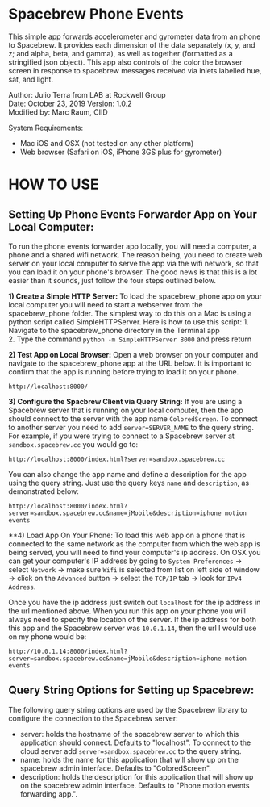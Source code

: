Spacebrew Phone Events
======================
  
This simple app forwards accelerometer and gyrometer data from an phone to Spacebrew. It provides each
dimension of the data separately (x, y, and z; and alpha, beta, and gamma), as well as together (formatted 
as a stringified json object). This app also controls of the color the browser screen in response to spacebrew messages received via inlets labelled
hue, sat, and light.  
  
Author:		Julio Terra from LAB at Rockwell Group  
Date: 		October 23, 2019 
Version:	1.0.2  
Modified by:	Marc Raum, CIID
   
System Requirements:  
* Mac iOS and OSX (not tested on any other platform)  
* Web browser (Safari on iOS, iPhone 3GS plus for gyrometer)  
  
HOW TO USE  
============================  
  
Setting Up Phone Events Forwarder App on Your Local Computer:  
-------------------------------------------------------------  
  
To run the phone events forwarder app locally, you will need a computer, a phone and a shared wifi network. The reason being, you need to create web server on your local computer to serve the app via the wifi network, so that you can load it on your phone's browser. The good news is that this is a lot easier than it sounds, just follow the four steps outlined below.

**1) Create a Simple HTTP Server:** To load the spacebrew_phone app on your local computer you will need to start a webserver from the spacebrew_phone folder. The simplest way to do this on a Mac is using a python script called SimpleHTTPServer. Here is how to use this script:
	1. Navigate to the spacebrew_phone directory in the Terminal app  
	2. Type the command `python -m SimpleHTTPServer 8000` and press return  
   
**2) Test App on Local Browser:** Open a web browser on your computer and navigate to the spacebrew_phone app at the URL below. It is important to confirm that the app is running before trying to load it on your phone. 
  
```
http://localhost:8000/
``` 
  
**3) Configure the Spacbrew Client via Query String:** If you are using a Spacebrew server that is running on your local computer, then the app should connect to the server with the app name `ColoredScreen`. To connect to another server you need to add `server=SERVER_NAME` to the query string. For example, if you were trying to connect to a Spacebrew server at `sandbox.spacebrew.cc` you would go to: 
    
```
http://localhost:8000/index.html?server=sandbox.spacebrew.cc
```
  
You can also change the app name and define a description for the app using the query string. Just use the query keys `name` and `description`, as demonstrated below:
  
```
http://localhost:8000/index.html?server=sandbox.spacebrew.cc&name=jMobile&description=iphone motion events
```
    

**4) Load App On Your Phone: To load this web app on a phone that is connected to the same network as the computer from which the web app is being served, you will need to find your computer's ip address. On OSX you can get your computer's IP address by going to `System Preferences` -> select `Network` -> make sure `Wifi` is selected from list on left side of window -> click on the `Advanced` button -> select the `TCP/IP` tab -> look for `IPv4 Address`.   
  
Once you have the ip address just switch out `localhost` for the ip address in the url mentioned above. When you run this app on your phone you will always need to specify the location of the server. If the ip address for both this app and the Spacebrew server was `10.0.1.14`, then the url I would use on my phone would be:  

```
http://10.0.1.14:8000/index.html?server=sandbox.spacebrew.cc&name=jMobile&description=iphone motion events
```
  
Query String Options for Setting up Spacebrew:  
----------------------------------------------  
  
The following query string options are used by the Spacebrew library to configure the connection to the Spacebrew server:
* server: holds the hostname of the spacebrew server to which this application should connect. Defaults to "localhost". To connect to the cloud server add `server=sandbox.spacebrew.cc` to the query string.  
* name: holds the name for this application that will show up on the spacebrew admin interface. Defaults to "ColoredScreen".  
* description: holds the description for this application that will show up on the spacebrew admin interface. Defaults to "Phone motion events forwarding app.".  
  
